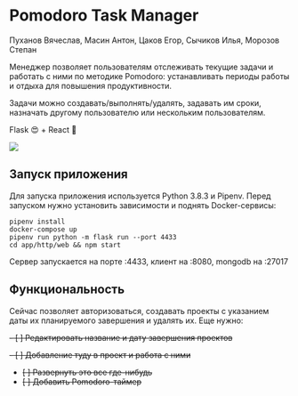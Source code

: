 # Pomodoro Task Manager

Пуханов Вячеслав, Масин Антон, Цаков Егор, Сычиков Илья, Морозов Степан

Менеджер позволяет пользователям отслеживать текущие задачи и работать с ними по методике Pomodoro: устанавливать периоды работы и отдыха для повышения продуктивности.

Задачи можно создавать/выполнять/удалять, задавать им сроки, назначать другому пользователю или нескольким пользователям.

Flask 😍 + React 🥰

![](https://i.imgur.com/NKSdmLn.png)

## Запуск приложения

Для запуска приложения используется Python 3.8.3 и Pipenv. Перед запуском нужно установить зависимости и поднять Docker-сервисы:

    pipenv install
    docker-compose up
    pipenv run python -m flask run --port 4433
    cd app/http/web && npm start
    
Сервер запускается на порте :4433, клиент на :8080, mongodb на :27017

## Функциональность

Сейчас позволяет авторизоваться, создавать проекты с указанием даты их планируемого завершения и удалять их. Еще нужно:

 ~~- [ ] Редактировать название и дату завершения проектов~~
 
 ~~- [ ] Добавление туду в проект и работа с ними~~
 - ~~[ ] Развернуть это все где-нибудь~~
 - ~~[ ] Добавить Pomodoro-таймер~~
